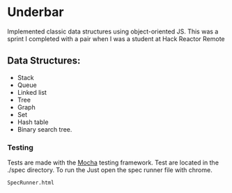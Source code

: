 
Underbar
==============
Implemented classic data structures using object-oriented JS.
This was a sprint I completed with a pair when I was a student at Hack Reactor Remote

## Data Structures:

- Stack 
- Queue
- Linked list 
- Tree
- Graph
- Set
- Hash table
- Binary search tree.

### Testing

Tests are made with the [Mocha](https://github.com/mochajs/mocha) testing framework.
Test are located in the ./spec directory. To run the Just open the spec runner file with chrome.

```
SpecRunner.html
```
